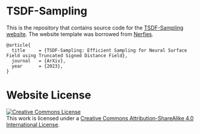 # TSDF-Sampling

This is the repository that contains source code for the [TSDF-Sampling website](https://tsdf-sampling.github.io). The website template was borrowed from [Nerfies](https://nerfies.github.io/).

```
@article{
  title     = {TSDF-Sampling: Efficient Sampling for Neural Surface Field using Truncated Signed Distance Field},
  journal   = {ArXiv},
  year      = {2023},
}
```

# Website License
<a rel="license" href="http://creativecommons.org/licenses/by-sa/4.0/"><img alt="Creative Commons License" style="border-width:0" src="https://i.creativecommons.org/l/by-sa/4.0/88x31.png" /></a><br />This work is licensed under a <a rel="license" href="http://creativecommons.org/licenses/by-sa/4.0/">Creative Commons Attribution-ShareAlike 4.0 International License</a>.
